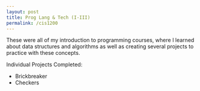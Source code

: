 ```yaml
---
layout: post
title: Prog Lang & Tech (I-III)
permalink: /cis1200
---
```


These were all of my introduction to programming courses, where I learned about data structures and algorithms as well as creating several projects to practice with these concepts.

Individual Projects Completed:
- Brickbreaker
- Checkers
